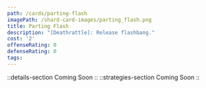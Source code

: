 ```yaml
---
path: /cards/parting-flash
imagePath: /shard-card-images/parting_flash.png
title: Parting Flash
description: "[Deathrattle]: Release flashbang."
cost: '2'
offenseRating: 0
defenseRating: 0
tags:
---
```

::details-section
Coming Soon
::
::strategies-section
Coming Soon
::